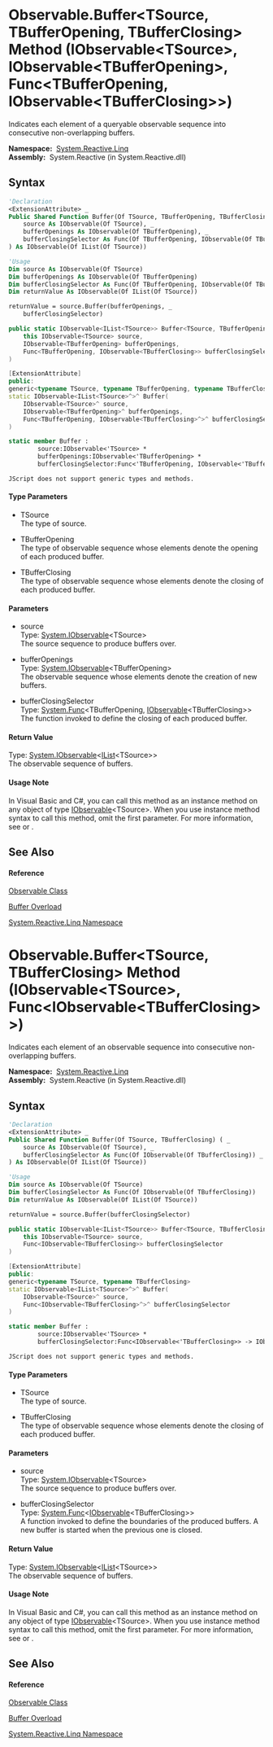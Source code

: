 # Observable.Buffer\<TSource, TBufferOpening, TBufferClosing\> Method (IObservable\<TSource\>, IObservable\<TBufferOpening\>, Func\<TBufferOpening, IObservable\<TBufferClosing\>\>)

Indicates each element of a queryable observable sequence into consecutive non-overlapping buffers.

**Namespace:**  [System.Reactive.Linq](System.Reactive.Linq\System.Reactive.Linq.md)  
**Assembly:**  System.Reactive (in System.Reactive.dll)

## Syntax

```vb
'Declaration
<ExtensionAttribute> _
Public Shared Function Buffer(Of TSource, TBufferOpening, TBufferClosing) ( _
    source As IObservable(Of TSource), _
    bufferOpenings As IObservable(Of TBufferOpening), _
    bufferClosingSelector As Func(Of TBufferOpening, IObservable(Of TBufferClosing)) _
) As IObservable(Of IList(Of TSource))
```

```vb
'Usage
Dim source As IObservable(Of TSource)
Dim bufferOpenings As IObservable(Of TBufferOpening)
Dim bufferClosingSelector As Func(Of TBufferOpening, IObservable(Of TBufferClosing))
Dim returnValue As IObservable(Of IList(Of TSource))

returnValue = source.Buffer(bufferOpenings, _
    bufferClosingSelector)
```

```csharp
public static IObservable<IList<TSource>> Buffer<TSource, TBufferOpening, TBufferClosing>(
    this IObservable<TSource> source,
    IObservable<TBufferOpening> bufferOpenings,
    Func<TBufferOpening, IObservable<TBufferClosing>> bufferClosingSelector
)
```

```c++
[ExtensionAttribute]
public:
generic<typename TSource, typename TBufferOpening, typename TBufferClosing>
static IObservable<IList<TSource>^>^ Buffer(
    IObservable<TSource>^ source, 
    IObservable<TBufferOpening>^ bufferOpenings, 
    Func<TBufferOpening, IObservable<TBufferClosing>^>^ bufferClosingSelector
)
```

```fsharp
static member Buffer : 
        source:IObservable<'TSource> * 
        bufferOpenings:IObservable<'TBufferOpening> * 
        bufferClosingSelector:Func<'TBufferOpening, IObservable<'TBufferClosing>> -> IObservable<IList<'TSource>> 
```

```jscript
JScript does not support generic types and methods.
```

#### Type Parameters

- TSource  
  The type of source.

- TBufferOpening  
  The type of observable sequence whose elements denote the opening of each produced buffer.

- TBufferClosing  
  The type of observable sequence whose elements denote the closing of each produced buffer.

#### Parameters

- source  
  Type: [System.IObservable](https://msdn.microsoft.com/en-us/library/Dd990377)\<TSource\>  
  The source sequence to produce buffers over.

- bufferOpenings  
  Type: [System.IObservable](https://msdn.microsoft.com/en-us/library/Dd990377)\<TBufferOpening\>  
  The observable sequence whose elements denote the creation of new buffers.

- bufferClosingSelector  
  Type: [System.Func](https://msdn.microsoft.com/en-us/library/Bb549151)\<TBufferOpening, [IObservable](https://msdn.microsoft.com/en-us/library/Dd990377)\<TBufferClosing\>\>  
  The function invoked to define the closing of each produced buffer.

#### Return Value

Type: [System.IObservable](https://msdn.microsoft.com/en-us/library/Dd990377)\<[IList](https://msdn.microsoft.com/en-us/library/5y536ey6)\<TSource\>\>  
The observable sequence of buffers.

#### Usage Note

In Visual Basic and C\#, you can call this method as an instance method on any object of type [IObservable](https://msdn.microsoft.com/en-us/library/Dd990377)\<TSource\>. When you use instance method syntax to call this method, omit the first parameter. For more information, see [](https://msdn.microsoft.com/en-us/library/Bb384936) or [](https://msdn.microsoft.com/en-us/library/Bb383977).

## See Also

#### Reference

[Observable Class](Observable\Observable.md)

[Buffer Overload](Buffer\Observable.Buffer.md)

[System.Reactive.Linq Namespace](System.Reactive.Linq\System.Reactive.Linq.md)









# Observable.Buffer\<TSource, TBufferClosing\> Method (IObservable\<TSource\>, Func\<IObservable\<TBufferClosing\>\>)

Indicates each element of an observable sequence into consecutive non-overlapping buffers.

**Namespace:**  [System.Reactive.Linq](System.Reactive.Linq\System.Reactive.Linq.md)  
**Assembly:**  System.Reactive (in System.Reactive.dll)

## Syntax

```vb
'Declaration
<ExtensionAttribute> _
Public Shared Function Buffer(Of TSource, TBufferClosing) ( _
    source As IObservable(Of TSource), _
    bufferClosingSelector As Func(Of IObservable(Of TBufferClosing)) _
) As IObservable(Of IList(Of TSource))
```

```vb
'Usage
Dim source As IObservable(Of TSource)
Dim bufferClosingSelector As Func(Of IObservable(Of TBufferClosing))
Dim returnValue As IObservable(Of IList(Of TSource))

returnValue = source.Buffer(bufferClosingSelector)
```

```csharp
public static IObservable<IList<TSource>> Buffer<TSource, TBufferClosing>(
    this IObservable<TSource> source,
    Func<IObservable<TBufferClosing>> bufferClosingSelector
)
```

```c++
[ExtensionAttribute]
public:
generic<typename TSource, typename TBufferClosing>
static IObservable<IList<TSource>^>^ Buffer(
    IObservable<TSource>^ source, 
    Func<IObservable<TBufferClosing>^>^ bufferClosingSelector
)
```

```fsharp
static member Buffer : 
        source:IObservable<'TSource> * 
        bufferClosingSelector:Func<IObservable<'TBufferClosing>> -> IObservable<IList<'TSource>> 
```

```jscript
JScript does not support generic types and methods.
```

#### Type Parameters

- TSource  
  The type of source.

- TBufferClosing  
  The type of observable sequence whose elements denote the closing of each produced buffer.

#### Parameters

- source  
  Type: [System.IObservable](https://msdn.microsoft.com/en-us/library/Dd990377)\<TSource\>  
  The source sequence to produce buffers over.

- bufferClosingSelector  
  Type: [System.Func](https://msdn.microsoft.com/en-us/library/Bb534960)\<[IObservable](https://msdn.microsoft.com/en-us/library/Dd990377)\<TBufferClosing\>\>  
  A function invoked to define the boundaries of the produced buffers. A new buffer is started when the previous one is closed.

#### Return Value

Type: [System.IObservable](https://msdn.microsoft.com/en-us/library/Dd990377)\<[IList](https://msdn.microsoft.com/en-us/library/5y536ey6)\<TSource\>\>  
The observable sequence of buffers.

#### Usage Note

In Visual Basic and C\#, you can call this method as an instance method on any object of type [IObservable](https://msdn.microsoft.com/en-us/library/Dd990377)\<TSource\>. When you use instance method syntax to call this method, omit the first parameter. For more information, see [](https://msdn.microsoft.com/en-us/library/Bb384936) or [](https://msdn.microsoft.com/en-us/library/Bb383977).

## See Also

#### Reference

[Observable Class](Observable\Observable.md)

[Buffer Overload](Buffer\Observable.Buffer.md)

[System.Reactive.Linq Namespace](System.Reactive.Linq\System.Reactive.Linq.md)








